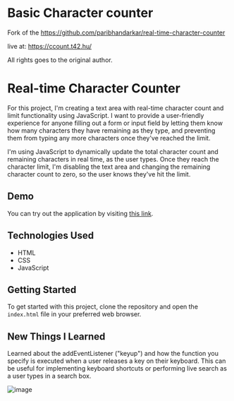 # Basic Character counter
Fork of the https://github.com/paribhandarkar/real-time-character-counter

live at:
https://ccount.t42.hu/

All rights goes to the original author.

# Real-time Character Counter

For this project, I'm creating a text area with real-time character count and limit functionality using JavaScript. I want to provide a user-friendly experience for anyone filling out a form or input field by letting them know how many characters they have remaining as they type, and preventing them from typing any more characters once they've reached the limit.

I'm using JavaScript to dynamically update the total character count and remaining characters in real time, as the user types. Once they reach the character limit, I'm disabling the text area and changing the remaining character count to zero, so the user knows they've hit the limit.

## Demo

You can try out the application by visiting [this link](https://paribhandarkar.github.io/real-time-character-counter/).

## Technologies Used

- HTML
- CSS
- JavaScript

## Getting Started

To get started with this project, clone the repository and open the `index.html` file in your preferred web browser.

## New Things I Learned

Learned about the addEventListener ("keyup") and how the function you specify is executed when a user releases a key on their keyboard. This can be useful for implementing keyboard shortcuts or performing live search as a user types in a search box.

![image](https://user-images.githubusercontent.com/76446574/236531883-d050814d-97cf-4c0f-aa5f-cf6bcda01ff5.png)
